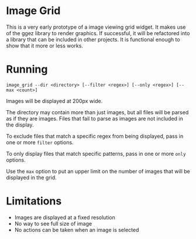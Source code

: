 # Image Grid

This is a very early prototype of a image viewing grid widget. It makes use of the ggez library to render graphics. If successful, it will be refactored into a library that can be included in other projects. It is functional enough to show that it more or less works.

# Running

`image_grid --dir <directory> [--filter <regex>] [--only <regex>] [--max <count>]`

Images will be displayed at 200px wide.

The directory may contain more than just images, but all files will be parsed as if they are images. Files that fail to parse as images are not included in the display.

To exclude files that match a specific regex from being displayed, pass in one or more `filter` options.

To only display files that match specific patterns, pass in one or more `only` options.

Use the `max` option to put an upper limit on the number of images that will be displayed in the grid.

# Limitations

* Images are displayed at a fixed resolution
* No way to see full size of image
* No actions can be taken when an image is selected